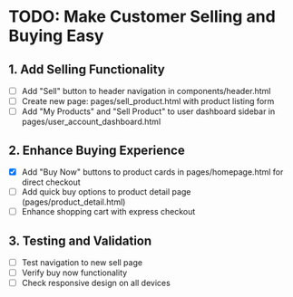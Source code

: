 # TODO: Make Customer Selling and Buying Easy

## 1. Add Selling Functionality
- [ ] Add "Sell" button to header navigation in components/header.html
- [ ] Create new page: pages/sell_product.html with product listing form
- [ ] Add "My Products" and "Sell Product" to user dashboard sidebar in pages/user_account_dashboard.html

## 2. Enhance Buying Experience
- [x] Add "Buy Now" buttons to product cards in pages/homepage.html for direct checkout
- [ ] Add quick buy options to product detail page (pages/product_detail.html)
- [ ] Enhance shopping cart with express checkout

## 3. Testing and Validation
- [ ] Test navigation to new sell page
- [ ] Verify buy now functionality
- [ ] Check responsive design on all devices
